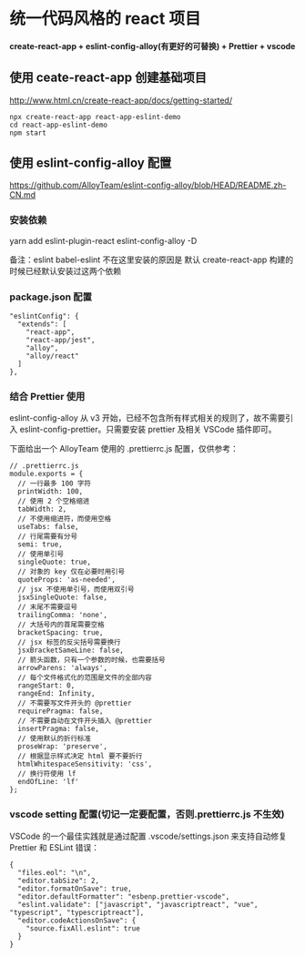 # 统一代码风格的 react 项目

#### create-react-app + eslint-config-alloy(有更好的可替换) + Prettier + vscode

## 使用 ceate-react-app 创建基础项目

http://www.html.cn/create-react-app/docs/getting-started/

```
npx create-react-app react-app-eslint-demo
cd react-app-eslint-demo
npm start
```

## 使用 eslint-config-alloy 配置

https://github.com/AlloyTeam/eslint-config-alloy/blob/HEAD/README.zh-CN.md

### 安装依赖

yarn add eslint-plugin-react eslint-config-alloy -D

备注：eslint babel-eslint 不在这里安装的原因是 默认 create-react-app 构建的时候已经默认安装过这两个依赖

### package.json 配置

```
"eslintConfig": {
  "extends": [
    "react-app",
    "react-app/jest",
    "alloy",
    "alloy/react"
  ]
},
```

### 结合 Prettier 使用

eslint-config-alloy 从 v3 开始，已经不包含所有样式相关的规则了，故不需要引入 eslint-config-prettier。只需要安装 prettier 及相关 VSCode 插件即可。

下面给出一个 AlloyTeam 使用的 .prettierrc.js 配置，仅供参考：

```
// .prettierrc.js
module.exports = {
  // 一行最多 100 字符
  printWidth: 100,
  // 使用 2 个空格缩进
  tabWidth: 2,
  // 不使用缩进符，而使用空格
  useTabs: false,
  // 行尾需要有分号
  semi: true,
  // 使用单引号
  singleQuote: true,
  // 对象的 key 仅在必要时用引号
  quoteProps: 'as-needed',
  // jsx 不使用单引号，而使用双引号
  jsxSingleQuote: false,
  // 末尾不需要逗号
  trailingComma: 'none',
  // 大括号内的首尾需要空格
  bracketSpacing: true,
  // jsx 标签的反尖括号需要换行
  jsxBracketSameLine: false,
  // 箭头函数，只有一个参数的时候，也需要括号
  arrowParens: 'always',
  // 每个文件格式化的范围是文件的全部内容
  rangeStart: 0,
  rangeEnd: Infinity,
  // 不需要写文件开头的 @prettier
  requirePragma: false,
  // 不需要自动在文件开头插入 @prettier
  insertPragma: false,
  // 使用默认的折行标准
  proseWrap: 'preserve',
  // 根据显示样式决定 html 要不要折行
  htmlWhitespaceSensitivity: 'css',
  // 换行符使用 lf
  endOfLine: 'lf'
};
```

### vscode setting 配置(切记一定要配置，否则.prettierrc.js 不生效)

VSCode 的一个最佳实践就是通过配置 .vscode/settings.json 来支持自动修复 Prettier 和 ESLint 错误：

```
{
  "files.eol": "\n",
  "editor.tabSize": 2,
  "editor.formatOnSave": true,
  "editor.defaultFormatter": "esbenp.prettier-vscode",
  "eslint.validate": ["javascript", "javascriptreact", "vue", "typescript", "typescriptreact"],
  "editor.codeActionsOnSave": {
    "source.fixAll.eslint": true
  }
}
```
